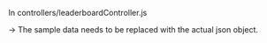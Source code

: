 In controllers/leaderboardController.js

-> The sample data needs to be replaced with the actual json object.
